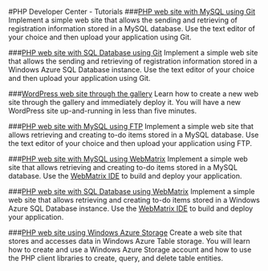 <properties linkid="devnav-php-tutorials" urlDisplayName="Tutorials" pageTitle="Windows Azure PHP tutorials" metaKeywords="PHP tutorials Windows Azure, PHP tutorials Azure, Azure PHP tutorials, Azure PHP" metaDescription="Find tutorials about using PHP with Windows Azure." metaCanonical="" disqusComments="0" umbracoNaviHide="0" />


#PHP Developer Center - Tutorials
###[PHP web site with MySQL using Git](/en-us/develop/php/tutorials/website-w-mysql-and-git/)
Implement a simple web site that allows the sending and retrieving of registration information stored in a MySQL database. Use the text editor of your choice and then upload your application using Git.

###[PHP web site with SQL Database using Git](/en-us/develop/php/tutorials/website-w-sql-database-and-git/)
Implement a simple web site that allows the sending and retrieving of registration information stored in a Windows Azure SQL Database instance. Use the text editor of your choice and then upload your application using Git.

###[WordPress web site through the gallery](/en-us/develop/php/tutorials/website-from-gallery/)
Learn how to create a new web site through the gallery and immediately deploy it. You will have a new WordPress site up-and-running in less than five minutes.

###[PHP web site with MySQL using FTP](/en-us/develop/php/tutorials/website-w-mysql-and-ftp/)
Implement a simple web site that allows retrieving and creating to-do items stored in a MySQL database. Use the text editor of your choice and then upload your application using FTP.

###[PHP web site with MySQL using WebMatrix](/en-us/develop/php/tutorials/website-w-mysql-and-webmatrix/)
Implement a simple web site that allows retrieving and creating to-do items stored in a MySQL database. Use the [WebMatrix IDE][] to build and deploy your application.

###[PHP web site with SQL Database using WebMatrix](/en-us/develop/php/tutorials/website-w-sql-database-and-webmatrix/)
Implement a simple web site that allows retrieving and creating to-do items stored in a Windows Azure SQL Database instance. Use the [WebMatrix IDE][] to build and deploy your application.

###[PHP web site using Windows Azure Storage](/en-us/develop/php/tutorials/website-with-storage/)
Create a web site that stores and accesses data in Windows Azure Table storage.  You will learn how to create and use a Windows Azure Storage account and how to use the PHP client libraries to create, query, and delete table entities.

[WebMatrix IDE]: /en-us/develop/downloads/webmatrix-overview/